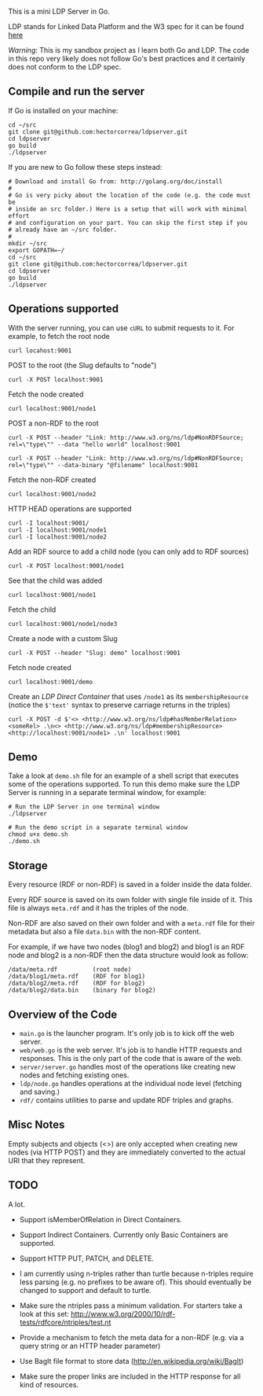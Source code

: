 This is a mini LDP Server in Go.

LDP stands for Linked Data Platform and the W3 spec for it can be found [here]( http://www.w3.org/TR/ldp/)

*Warning*: This is my sandbox project as I learn both Go and LDP. The code in this repo very likely does not follow Go's best practices and it certainly does not conform to the LDP spec.


## Compile and run the server
If Go is installed on your machine:

    cd ~/src
    git clone git@github.com:hectorcorrea/ldpserver.git
    cd ldpserver
    go build
    ./ldpserver

If you are new to Go follow these steps instead:

    # Download and install Go from: http://golang.org/doc/install
    # 
    # Go is very picky about the location of the code (e.g. the code must be 
    # inside an src folder.) Here is a setup that will work with minimal effort 
    # and configuration on your part. You can skip the first step if you 
    # already have an ~/src folder.
    #
    mkdir ~/src
    export GOPATH=~/
    cd ~/src
    git clone git@github.com:hectorcorrea/ldpserver.git
    cd ldpserver
    go build
    ./ldpserver


## Operations supported
With the server running, you can use `cURL` to submit requests to it. For example, to fetch the root node

    curl locahost:9001

POST to the root (the Slug defaults to "node")

    curl -X POST localhost:9001

Fetch the node created

    curl localhost:9001/node1

POST a non-RDF to the root

    curl -X POST --header "Link: http://www.w3.org/ns/ldp#NonRDFSource; rel=\"type\"" --data "hello world" localhost:9001

    curl -X POST --header "Link: http://www.w3.org/ns/ldp#NonRDFSource; rel=\"type\"" --data-binary "@filename" localhost:9001

Fetch the non-RDF created

    curl localhost:9001/node2

HTTP HEAD operations are supported

    curl -I localhost:9001/
    curl -I localhost:9001/node1
    curl -I localhost:9001/node2

Add an RDF source to add a child node (you can only add to RDF sources)

    curl -X POST localhost:9001/node1

See that the child was added

    curl localhost:9001/node1

Fetch the child

    curl localhost:9001/node1/node3

Create a node with a custom Slug

    curl -X POST --header "Slug: demo" localhost:9001

Fetch node created

    curl localhost:9001/demo

Create an *LDP Direct Container* that uses `/node1` as its `membershipResource` (notice the `$'text'` syntax to preserve carriage returns in the triples) 

    curl -X POST -d $'<> <http://www.w3.org/ns/ldp#hasMemberRelation> <someRel> .\n<> <http://www.w3.org/ns/ldp#membershipResource> <http://localhost:9001/node1> .\n' localhost:9001


## Demo
Take a look at `demo.sh` file for an example of a shell script that executes some of the operations supported. To run this demo make sure the LDP Server is running in a separate terminal window, for example:

    # Run the LDP Server in one terminal window
    ./ldpserver

    # Run the demo script in a separate terminal window
    chmod u+x demo.sh
    ./demo.sh


## Storage
Every resource (RDF or non-RDF) is saved in a folder inside the data folder.

Every RDF source is saved on its own folder with single file inside of it. This file is always `meta.rdf` and it has the triples of the node.

Non-RDF are also saved on their own folder and with a `meta.rdf` file for their metadata but also a file `data.bin` with the non-RDF content.

For example, if we have two nodes (blog1 and blog2) and blog1 is an RDF node and blog2 is a non-RDF then the data structure would look as follow:

    /data/meta.rdf          (root node)
    /data/blog1/meta.rdf    (RDF for blog1)
    /data/blog2/meta.rdf    (RDF for blog2)
    /data/blog2/data.bin    (binary for blog2)


## Overview of the Code

* `main.go` is the launcher program. It's only job is to kick off the web server.
* `web/web.go` is the web server. It's job is to handle HTTP requests and responses. This is the only part of the code that is aware of the web.
* `server/server.go` handles most of the operations like creating new nodes and fetching existing ones.
* `ldp/node.go` handles operations at the individual node level (fetching and saving.)
* `rdf/` contains utilities to parse and update RDF triples and graphs.


## Misc Notes
Empty subjects and objects (<>) are only accepted when creating new nodes (via HTTP POST) and they are immediately converted to the actual URI that they represent.


## TODO
A lot. 

* Support isMemberOfRelation in Direct Containers.

* Support Indirect Containers. Currently only Basic Containers are supported.

* Support HTTP PUT, PATCH, and DELETE. 

* I am currently using n-triples rather than turtle because n-triples require less parsing (e.g. no prefixes to be aware of). This should eventually be changed to support and default to turtle.

* Make sure the ntriples pass a minimum validation. For starters take a look at this set: http://www.w3.org/2000/10/rdf-tests/rdfcore/ntriples/test.nt

* Provide a mechanism to fetch the meta data for a non-RDF (e.g. via a query string or an HTTP header parameter)

* Use BagIt file format to store data (http://en.wikipedia.org/wiki/BagIt)

* Make sure the proper links are included in the HTTP response for all kind of resources. 